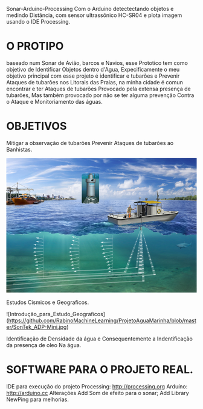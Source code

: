 Sonar-Arduino-Processing
Com o Arduino detectectando objetos e medindo Distância, com sensor ultrassônico HC-SR04 e plota imagem usando  o IDE Processing.



# O PROTIPO 
baseado num Sonar de Avião, barcos e Navios, esse Prototico tem como objetivo de Identificar Objetos dentro d'Agua, Expecificamente o meu objetivo principal com esse projeto é identificar e tubarões e Prevenir Ataques de tubarões nos Litorais das Praias, na minha cidade é comun encontrar e ter Ataques de tubarões Provocado pela extensa presença de tubarões, Mas também provocado por não se ter alguma prevenção Contra o Ataque e Monitoriamento das águas.

# OBJETIVOS

Mitigar a observação de tubarões Prevenir Ataques de tubarões ao Banhistas.
 
 ![Simulação](https://github.com/RabinoMachineLearning/ProjetoAguaMarinha/blob/master/SonTek_HydroSurveyor2.jpg)




 Estudos Cismicos e Geograficos.

![Introdução_para_Estudo_Geograficos] (https://github.com/RabinoMachineLearning/ProjetoAguaMarinha/blob/master/SonTek_ADP-Mini.jpg)


 Identificação de Densidade da água e Consequentemente a Indentificação da presença de oleo Na água.


# SOFTWARE PARA O PROJETO REAL.






IDE para execução do projeto
Processing: http://processing.org
Arduíno: http://arduino.cc
Alterações
Add Som de efeito para o sonar;
Add Library NewPing para melhorias.
